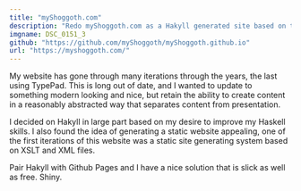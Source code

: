 ```yaml
---
title: "myShoggoth.com"
description: "Redo myShoggoth.com as a Hakyll generated site based on the Bootstrap 4.0 Now UI Kit from creative-tim.com."
imgname: DSC_0151_3
github: "https://github.com/myShoggoth/myShoggoth.github.io"
url: "https://myshoggoth.com/"
---
```


My website has gone through many iterations through the years, the last using
TypePad. This is long out of date, and I wanted to update to something
modern looking and nice, but retain the ability to create content in a
reasonably abstracted way that separates content from presentation.

I decided on Hakyll in large part based on my desire to improve my Haskell
skills. I also found the idea of generating a static website appealing, one
of the first iterations of this website was a static site generating system
based on XSLT and XML files.

Pair Hakyll with Github Pages and I have a nice solution that is slick as
well as free. Shiny.
